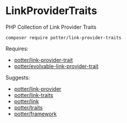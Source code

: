# LinkProviderTraits
PHP Collection of Link Provider Traits

`composer require potter/link-provider-traits`

Requires:
 * [potter/link-provider-trait](https://github.com/jaypotter/LinkProviderTrait)
 * [potter/evolvable-link-provider-trait](https://github.com/jaypotter/EvolvableLinkProviderTrait)

Suggests:
 * [potter/link-provider](https://github.com/jaypotter/LinkProvider)
 * [potter/link-traits](https://github.com/jaypotter/LinkTraits)
 * [potter/link](https://github.com/jaypotter/Link)
 * [potter/traits](https://github.com/jaypotter/Traits)
 * [potter/framework](https://github.com/jaypotter/Framework)